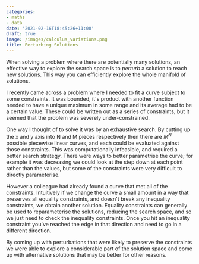 ```yaml
---
categories:
- maths
- data
date: '2021-02-16T18:45:26+11:00'
draft: true
image: /images/calculus_variations.png
title: Perturbing Solutions
---
```


When solving a problem where there are potentially many solutions, an effective way to explore the search space is to *perturb* a solution to reach new solutions.
This way you can efficiently explore the whole manifold of solutions.

I recently came across a problem where I needed to fit a curve subject to some constraints.
It was bounded, it's product with another function needed to have a unique maximum in some range and its average had to be a certain value.
These could be written out as a series of constraints, but it seemed that the problem was severely under-constrained.

One way I thought of to solve it was by an exhaustive search.
By cutting up the x and y axis into N and M pieces respectively then there are $M^N$ possible piecewise linear curves, and each could be evaluated against those constraints.
This was computationally infeasible, and required a better search strategy.
There were ways to better parametrise the curve; for example it was decreasing we could look at the step down at each point rather than the values, but some of the constraints were very difficult to directly parameterise.

However a colleague had already found a curve that met all of the constraints.
Intuitively if we change the curve a small amount in a way that preserves all equality constraints, and doesn't break any inequality constraints, we obtain another solution. 
Equality constraints can generally be used to reparameterise the solutions, reducing the search space, and so we just need to check the inequality constraints.
Once you hit an inequality constraint you've reached the edge in that direction and need to go in a different direction.

By coming up with perturbations that were likely to preserve the constraints we were able to explore a considerable part of the solution space and come up with alternative solutions that may be better for other reasons.
